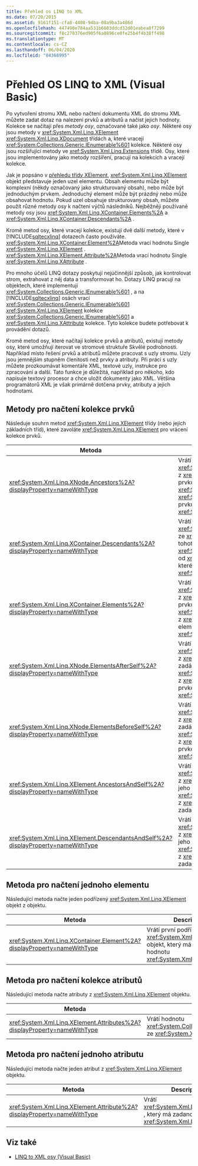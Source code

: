 ```yaml
---
title: Přehled os LINQ to XML
ms.date: 07/20/2015
ms.assetid: 9161f151-cfa8-4408-94ba-08a9ba3a486d
ms.openlocfilehash: 447490e784aa531b6603ddcd32d01eabea8f7299
ms.sourcegitcommit: f8c270376ed905f6a8896ce0fe25b4f4b38ff498
ms.translationtype: MT
ms.contentlocale: cs-CZ
ms.lasthandoff: 06/04/2020
ms.locfileid: "84368995"
---
```

# <a name="linq-to-xml-axes-overview-visual-basic"></a>Přehled OS LINQ to XML (Visual Basic)
Po vytvoření stromu XML nebo načtení dokumentu XML do stromu XML můžete zadat dotaz na nalezení prvků a atributů a načíst jejich hodnoty. Kolekce se načítají přes *metody osy*, označované také jako *osy*. Některé osy jsou metody v <xref:System.Xml.Linq.XElement> <xref:System.Xml.Linq.XDocument> třídách a, které vracejí <xref:System.Collections.Generic.IEnumerable%601> kolekce. Některé osy jsou rozšiřující metody ve <xref:System.Xml.Linq.Extensions> třídě. Osy, které jsou implementovány jako metody rozšíření, pracují na kolekcích a vracejí kolekce.  
  
 Jak je popsáno v [přehledu třídy XElement](xelement-class-overview.md), <xref:System.Xml.Linq.XElement> objekt představuje jeden uzel elementu. Obsah elementu může být komplexní (někdy označovaný jako strukturovaný obsah), nebo může být jednoduchým prvkem. Jednoduchý element může být prázdný nebo může obsahovat hodnotu. Pokud uzel obsahuje strukturovaný obsah, můžete použít různé metody osy k načtení výčtů následníků. Nejběžněji používané metody osy jsou <xref:System.Xml.Linq.XContainer.Elements%2A> a <xref:System.Xml.Linq.XContainer.Descendants%2A> .  
  
 Kromě metod osy, které vracejí kolekce, existují dvě další metody, které v [!INCLUDE[sqltecxlinq](~/includes/sqltecxlinq-md.md)] dotazech často používáte. <xref:System.Xml.Linq.XContainer.Element%2A>Metoda vrací hodnotu Single <xref:System.Xml.Linq.XElement> . <xref:System.Xml.Linq.XElement.Attribute%2A>Metoda vrací hodnotu Single <xref:System.Xml.Linq.XAttribute> .  
  
 Pro mnoho účelů LINQ dotazy poskytují nejúčinnější způsob, jak kontrolovat strom, extrahovat z něj data a transformovat ho. Dotazy LINQ pracují na objektech, které implementují <xref:System.Collections.Generic.IEnumerable%601> , a na [!INCLUDE[sqltecxlinq](~/includes/sqltecxlinq-md.md)] osách vrací <xref:System.Collections.Generic.IEnumerable%601> <xref:System.Xml.Linq.XElement> kolekce <xref:System.Collections.Generic.IEnumerable%601> a <xref:System.Xml.Linq.XAttribute> kolekce. Tyto kolekce budete potřebovat k provádění dotazů.  
  
 Kromě metod osy, které načítají kolekce prvků a atributů, existují metody osy, které umožňují iterovat ve stromové struktuře Skvělé podrobnosti. Například místo řešení prvků a atributů můžete pracovat s uzly stromu. Uzly jsou jemnějším stupněm členitosti než prvky a atributy. Při práci s uzly můžete prozkoumávat komentáře XML, textové uzly, instrukce pro zpracování a další. Tato funkce je důležitá, například pro někoho, kdo napisuje textový procesor a chce uložit dokumenty jako XML. Většina programátorů XML je však primárně dotčena prvky, atributy a jejich hodnotami.  
  
## <a name="methods-for-retrieving-a-collection-of-elements"></a>Metody pro načtení kolekce prvků  
 Následuje souhrn metod <xref:System.Xml.Linq.XElement> třídy (nebo jejích základních tříd), které zavoláte <xref:System.Xml.Linq.XElement> pro vrácení kolekce prvků.  
  
|Metoda|Description|  
|------------|-----------------|  
|<xref:System.Xml.Linq.XNode.Ancestors%2A?displayProperty=nameWithType>|Vrátí hodnotu <xref:System.Collections.Generic.IEnumerable%601> z <xref:System.Xml.Linq.XElement> nadřazených prvků tohoto prvku. Přetížení vrátí sadu <xref:System.Collections.Generic.IEnumerable%601> <xref:System.Xml.Linq.XElement> nadřazených prvků, které mají zadanou hodnotu <xref:System.Xml.Linq.XName> .|  
|<xref:System.Xml.Linq.XContainer.Descendants%2A?displayProperty=nameWithType>|Vrátí <xref:System.Collections.Generic.IEnumerable%601> ze <xref:System.Xml.Linq.XElement> následníků tohoto prvku. Přetížení vrátí <xref:System.Collections.Generic.IEnumerable%601> od <xref:System.Xml.Linq.XElement> následníků, které mají zadanou hodnotu <xref:System.Xml.Linq.XName> .|  
|<xref:System.Xml.Linq.XContainer.Elements%2A?displayProperty=nameWithType>|Vrátí <xref:System.Collections.Generic.IEnumerable%601> z <xref:System.Xml.Linq.XElement> podřízených prvků tohoto prvku. Přetížení vrátí <xref:System.Collections.Generic.IEnumerable%601> z <xref:System.Xml.Linq.XElement> podřízených elementů, které mají zadanou hodnotu <xref:System.Xml.Linq.XName> .|  
|<xref:System.Xml.Linq.XNode.ElementsAfterSelf%2A?displayProperty=nameWithType>|Vrátí prvek <xref:System.Collections.Generic.IEnumerable%601> z <xref:System.Xml.Linq.XElement> prvků, které jsou zadány po tomto prvku. Přetížení vrátí hodnotu <xref:System.Collections.Generic.IEnumerable%601> z <xref:System.Xml.Linq.XElement> prvků za tímto prvkem, který má zadanou hodnotu <xref:System.Xml.Linq.XName> .|  
|<xref:System.Xml.Linq.XNode.ElementsBeforeSelf%2A?displayProperty=nameWithType>|Vrátí hodnotu <xref:System.Collections.Generic.IEnumerable%601> z <xref:System.Xml.Linq.XElement> prvků, které jsou zadány před tímto prvkem. Přetížení vrátí prvek <xref:System.Collections.Generic.IEnumerable%601> z <xref:System.Xml.Linq.XElement> prvků před tímto prvkem, který má zadanou hodnotu <xref:System.Xml.Linq.XName> .|  
|<xref:System.Xml.Linq.XElement.AncestorsAndSelf%2A?displayProperty=nameWithType>|Vrátí hodnotu <xref:System.Collections.Generic.IEnumerable%601> z <xref:System.Xml.Linq.XElement> tohoto prvku a jeho nadřazených prvků. Přetížení vrátí hodnotu <xref:System.Collections.Generic.IEnumerable%601> z <xref:System.Xml.Linq.XElement> prvků, které mají zadanou hodnotu <xref:System.Xml.Linq.XName> .|  
|<xref:System.Xml.Linq.XElement.DescendantsAndSelf%2A?displayProperty=nameWithType>|Vrátí hodnotu <xref:System.Collections.Generic.IEnumerable%601> z <xref:System.Xml.Linq.XElement> tohoto prvku a jeho následníků. Přetížení vrátí hodnotu <xref:System.Collections.Generic.IEnumerable%601> z <xref:System.Xml.Linq.XElement> prvků, které mají zadanou hodnotu <xref:System.Xml.Linq.XName> .|  
  
## <a name="method-for-retrieving-a-single-element"></a>Metoda pro načtení jednoho elementu  
 Následující metoda načte jeden podřízený <xref:System.Xml.Linq.XElement> objekt z objektu.  
  
|Metoda|Description|  
|------------|-----------------|  
|<xref:System.Xml.Linq.XContainer.Element%2A?displayProperty=nameWithType>|Vrátí první podřízený <xref:System.Xml.Linq.XElement> objekt, který má zadanou hodnotu <xref:System.Xml.Linq.XName> .|  
  
## <a name="method-for-retrieving-a-collection-of-attributes"></a>Metoda pro načtení kolekce atributů  
 Následující metoda načte atributy z <xref:System.Xml.Linq.XElement> objektu.  
  
|Metoda|Description|  
|------------|-----------------|  
|<xref:System.Xml.Linq.XElement.Attributes%2A?displayProperty=nameWithType>|Vrátí hodnotu <xref:System.Collections.Generic.IEnumerable%601> ze <xref:System.Xml.Linq.XAttribute> všech atributů.|  
  
## <a name="method-for-retrieving-a-single-attribute"></a>Metoda pro načtení jednoho atributu  
 Následující metoda načte jeden atribut z <xref:System.Xml.Linq.XElement> objektu.  
  
|Metoda|Description|  
|------------|-----------------|  
|<xref:System.Xml.Linq.XElement.Attribute%2A?displayProperty=nameWithType>|Vrátí <xref:System.Xml.Linq.XAttribute> , který má zadanou hodnotu <xref:System.Xml.Linq.XName> .|  
  
## <a name="see-also"></a>Viz také

- [LINQ to XML osy (Visual Basic)](linq-to-xml-axes.md)
